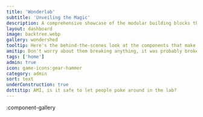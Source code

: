 ```yaml
---
title: 'Wonderlab'
subtitle: 'Unveiling the Magic'
description: A comprehensive showcase of the modular building blocks that power our digital wonderland. Peer into the gears and cogs of our operation.
layout: dashboard
image: backtree.webp
gallery: wondershed
tooltip: Here's the behind-the-scenes look at the components that make up our site. 
amitip: Don't worry about them breaking anything, it was probably broken before they touched it. Besides, there's always the button in the left corner that lets them head back to the main lab. 
tags: ['home']
admin: true
icon: game-icons:gear-hammer
category: admin
sort: text
underConstruction: true
dottitip: AMI, is it safe to let people poke around in the lab?
---
```


:component-gallery
